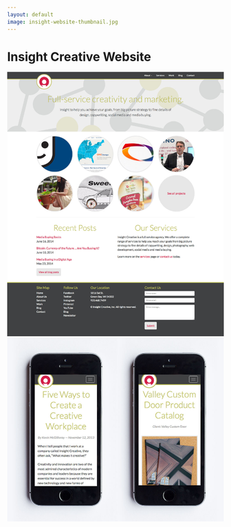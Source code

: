 ```yaml
---
layout: default
image: insight-website-thumbnail.jpg
---
```


# Insight Creative Website

![Insight Creative Website](/img/insight-website-1.jpg)
![Insight Creative Website](/img/insight-website-2.jpg)